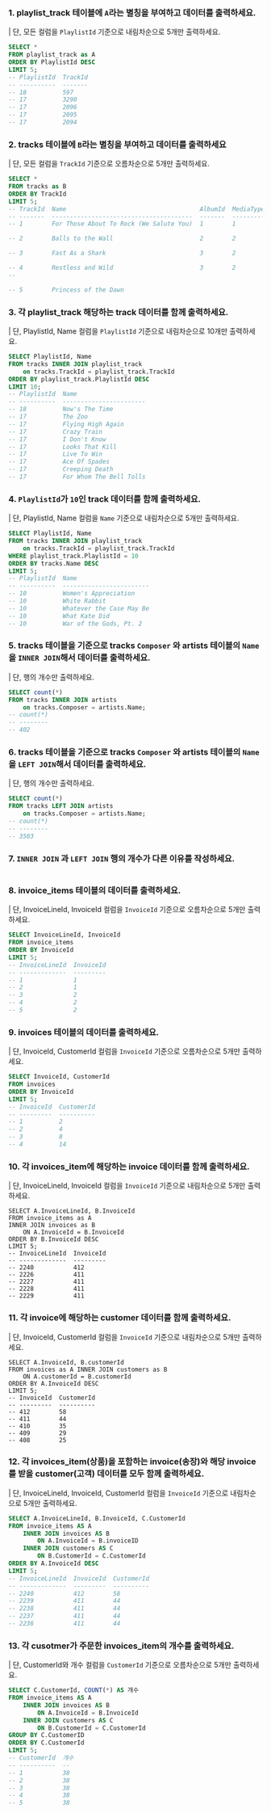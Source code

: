 ### 1. playlist_track 테이블에 `A`라는 별칭을 부여하고 데이터를 출력하세요.
| 단, 모든 컬럼을 `PlaylistId` 기준으로 내림차순으로 5개만 출력하세요.
```sql
SELECT * 
FROM playlist_track as A
ORDER BY PlaylistId DESC
LIMIT 5;
-- PlaylistId  TrackId
-- ----------  -------
-- 18          597
-- 17          3290
-- 17          2096
-- 17          2095
-- 17          2094
```

### 2. tracks 테이블에 `B`라는 별칭을 부여하고 데이터를 출력하세요
| 단, 모든 컬럼을 `TrackId` 기준으로 오름차순으로 5개만 출력하세요.
```sql
SELECT *
FROM tracks as B
ORDER BY TrackId
LIMIT 5;
-- TrackId  Name                                     AlbumId  MediaTypeId  GenreId  Composer                                                      Milliseconds  Bytes     UnitPrice  
-- -------  ---------------------------------------  -------  -----------  -------  ------------------------------------------------------------  ------------  --------  ---------  
-- 1        For Those About To Rock (We Salute You)  1        1            1        Angus Young, Malcolm Young, Brian Johnson                     343719        11170334  0.99       

-- 2        Balls to the Wall                        2        2            1                                                                      342562        5510424   0.99       

-- 3        Fast As a Shark                          3        2            1        F. Baltes, S. Kaufman, U. Dirkscneider & W. Hoffman           230619        3990994   0.99       

-- 4        Restless and Wild                        3        2            1        F. Baltes, R.A. Smith-Diesel, S. Kaufman, U. Dirkscneider &   252051        4331779   0.99       
--                                                                                  W. Hoffman

-- 5        Princess of the Dawn  
```

### 3. 각 playlist_track 해당하는 track 데이터를 함께 출력하세요.
| 단, PlaylistId, Name 컬럼을 `PlaylistId` 기준으로 내림차순으로 10개만 출력하세요. 

```sql
SELECT PlaylistId, Name
FROM tracks INNER JOIN playlist_track
    on tracks.TrackId = playlist_track.TrackId
ORDER BY playlist_track.PlaylistId DESC
LIMIT 10;
-- PlaylistId  Name
-- ----------  -----------------------
-- 18          Now's The Time
-- 17          The Zoo
-- 17          Flying High Again
-- 17          Crazy Train
-- 17          I Don't Know
-- 17          Looks That Kill
-- 17          Live To Win
-- 17          Ace Of Spades
-- 17          Creeping Death
-- 17          For Whom The Bell Tolls
```

### 4. `PlaylistId`가 `10`인 track 데이터를 함께 출력하세요. 
| 단, PlaylistId, Name 컬럼을 `Name` 기준으로 내림차순으로 5개만 출력하세요.
```sql
SELECT PlaylistId, Name
FROM tracks INNER JOIN playlist_track
    on tracks.TrackId = playlist_track.TrackId
WHERE playlist_track.PlaylistId = 10
ORDER BY tracks.Name DESC
LIMIT 5;
-- PlaylistId  Name
-- ----------  ------------------------
-- 10          Women's Appreciation
-- 10          White Rabbit
-- 10          Whatever the Case May Be
-- 10          What Kate Did
-- 10          War of the Gods, Pt. 2
```

### 5. tracks 테이블을 기준으로 tracks `Composer` 와 artists 테이블의 `Name`을 `INNER JOIN`해서 데이터를 출력하세요.
| 단, 행의 개수만 출력하세요.
```sql
SELECT count(*)
FROM tracks INNER JOIN artists
    on tracks.Composer = artists.Name;
-- count(*)
-- --------
-- 402
```

### 6. tracks 테이블을 기준으로 tracks `Composer` 와 artists 테이블의 `Name`을 `LEFT JOIN`해서 데이터를 출력하세요.
| 단, 행의 개수만 출력하세요.
```sql
SELECT count(*)
FROM tracks LEFT JOIN artists
    on tracks.Composer = artists.Name;
-- count(*)
-- --------
-- 3503
```

### 7. `INNER JOIN` 과 `LEFT JOIN` 행의 개수가 다른 이유를 작성하세요.
```sql

```

### 8. invoice_items 테이블의 데이터를 출력하세요.
| 단, InvoiceLineId, InvoiceId 컬럼을 `InvoiceId` 기준으로 오름차순으로 5개만 출력하세요.
```sql
SELECT InvoiceLineId, InvoiceId
FROM invoice_items
ORDER BY InvoiceId
LIMIT 5;
-- InvoiceLineId  InvoiceId
-- -------------  ---------
-- 1              1
-- 2              1
-- 3              2
-- 4              2
-- 5              2
```

### 9. invoices 테이블의 데이터를 출력하세요.
| 단, InvoiceId, CustomerId 컬럼을 `InvoiceId` 기준으로 오름차순으로 5개만 출력하세요.
```sql
SELECT InvoiceId, CustomerId
FROM invoices
ORDER BY InvoiceId
LIMIT 5;
-- InvoiceId  CustomerId
-- ---------  ----------
-- 1          2
-- 2          4
-- 3          8
-- 4          14
```

### 10. 각 invoices_item에 해당하는 invoice 데이터를 함께 출력하세요.
| 단, InvoiceLineId, InvoiceId 컬럼을 `InvoiceId` 기준으로 내림차순으로 5개만 출력하세요.
```
SELECT A.InvoiceLineId, B.InvoiceId
FROM invoice_items as A
INNER JOIN invoices as B
    ON A.InvoiceId = B.InvoiceId
ORDER BY B.InvoiceId DESC
LIMIT 5;
-- InvoiceLineId  InvoiceId
-- -------------  ---------
-- 2240           412
-- 2226           411
-- 2227           411
-- 2228           411
-- 2229           411
```


### 11. 각 invoice에 해당하는 customer 데이터를 함께 출력하세요.
| 단, InvoiceId, CustomerId 컬럼을 `InvoiceId` 기준으로 내림차순으로 5개만 출력하세요.
```
SELECT A.InvoiceId, B.customerId
FROM invoices as A INNER JOIN customers as B
    ON A.customerId = B.customerId
ORDER BY A.InvoiceId DESC
LIMIT 5;
-- InvoiceId  CustomerId
-- ---------  ----------
-- 412        58
-- 411        44
-- 410        35
-- 409        29
-- 408        25
```

### 12. 각 invoices_item(상품)을 포함하는 invoice(송장)와 해당 invoice를 받을 customer(고객) 데이터를 모두 함께 출력하세요.
| 단, InvoiceLineId, InvoiceId, CustomerId 컬럼을 `InvoiceId` 기준으로 내림차순으로 5개만 출력하세요.
```sql
SELECT A.InvoiceLineId, B.InvoiceId, C.CustomerId
FROM invoice_items AS A 
    INNER JOIN invoices AS B
        ON A.InvoiceId = B.invoiceID
    INNER JOIN customers AS C
        ON B.CustomerId = C.CustomerId
ORDER BY A.InvoiceId DESC
LIMIT 5;
-- InvoiceLineId  InvoiceId  CustomerId
-- -------------  ---------  ----------
-- 2240           412        58
-- 2239           411        44
-- 2238           411        44
-- 2237           411        44
-- 2236           411        44
```

### 13. 각 cusotmer가 주문한 invoices_item의 개수를 출력하세요.
| 단, CustomerId와 개수 컬럼을 `CustomerId` 기준으로 오름차순으로 5개만 출력하세요.

```sql
SELECT C.CustomerId, COUNT(*) AS 개수
FROM invoice_items AS A
    INNER JOIN invoices AS B
        ON A.InvoiceId = B.InvoiceId
    INNER JOIN customers AS C
        ON B.CustomerId = C.CustomerId
GROUP BY C.CustomerID
ORDER BY C.CustomerId 
LIMIT 5;
-- CustomerId  개수
-- ----------  --
-- 1           38
-- 2           38
-- 3           38
-- 4           38
-- 5           38
```

